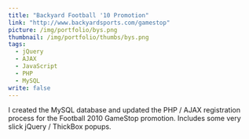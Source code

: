 ```yaml
---
title: "Backyard Football '10 Promotion"
link: "http://www.backyardsports.com/gamestop"
picture: /img/portfolio/bys.png
thumbnail: /img/portfolio/thumbs/bys.png
tags: 
  - jQuery
  - AJAX
  - JavaScript
  - PHP
  - MySQL
write: false
---
```


I created the MySQL database and updated the PHP / AJAX registration process for the Football 2010 GameStop promotion. Includes some very slick jQuery / ThickBox popups.